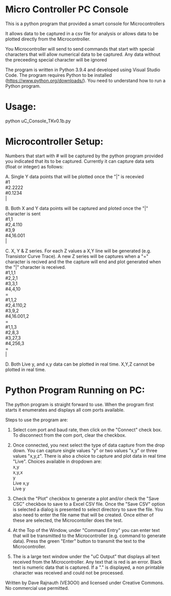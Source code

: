# Micro Controller PC Console
This is a python program that provided a smart console for Microcontrollers

It allows data to be captured in a csv file for analysis or allows data to be plotted directly from the Microcontroller.  

You Microcontroller will send to send commands that start with special characters that will allow numerical data to be captured.
Any data without the preceeding special character will be ignored

The program is written in Python 3.9.4 and developed using Visual Studio Code. The program requires Python to be installed (https://www.python.org/downloads/).  You need to understand how to run a Python program.


Usage: 
======
python uC_Console_TKv0.1b.py

Microcontroller Setup:
======================
Numbers that start with # will be captured by the python program provided you indicated that its to be captured.  Currently it can capture data sets (float or integer) as follows:

A. Single Y data points that will be plotted once the "|" is recevied <br />
\#1<br />
\#2.2222<br />
\#0.1234<br />
\|<br />

B. Both X and Y data points will be captured and ploted once the "|" character is sent<br />
\#1,1<br />
\#2,4.110<br />
\#3,9<br />
\#4,16.001<br />
\|<br />

C. X, Y & Z series.  For each Z values a X,Y line will be generated (e.g. Transistor Curve Trace).  A new Z series will be captures when a "=" character is recived and the the capture will end and plot generated when the "|" character is received.<br />
\#1,1,1<br />
\#2,2,1<br />
\#3,3,1<br />
\#4,4,10<br />
\=<br />
\#1,1,2<br />
\#2,4.110,2<br />
\#3,9,2<br />
\#4,16.001,2<br />
\=<br />
\#1,1,3<br />
\#2,8,3<br />
\#3,27,3<br />
\#4,256,3<br />
\=<br />
\|<br />

D. Both Live y, and x,y data can be plotted in real time. X,Y,Z cannot be plotted in real time.

Python Program Running on PC:
=============================
The python program is straight forward to use.  When the program first starts it enumerates and displays all com ports available.

Steps to use the program are:
1. Select com port and baud rate, then click on the "Connect" check box.  To disconnect from the com port, clear the checkbox. 

2. Once connected, you next select the type of data capture from the drop down. You can capture single values "y" or two values "x,y" or three values "x,y,z".  There is also a choice to capture and plot data in real time "Live".  Choices available in dropdown are:<br />
x,y<br />
x,y,x<br />
y<br />
Live x,y<br />
Live y<br />

3. Check the "Plot" checkbox to generate a plot and/or check the "Save CSC" checkbox to save to a Excel CSV file.  Once the "Save CSV" option is selected a dialog is presented to select directory to save the file. You also need to enter the file name that will be created.  Once either of these are selected, the Microcontoller does the test.

4. At the Top of the Window, under "Command Entry" you can enter text that will be transmitted to the Microcontroller (e.g. command to generate data). Press the green "Enter" button to transmit the text to the Microcontroller. 

5. The is a large text window under the "uC Output" that displays all text received from the Microcontroller.  Any text that is red is an error.  Black text is numeric data that is captured.  If a "." is displayed, a non printable character was received and could not be processed.

Written by Dave Rajnauth (VE3OOI) and licensed under Creative Commons. No commercial use permitted.
